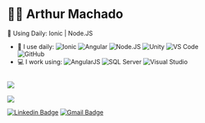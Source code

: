 <h1>🐱‍👤 Arthur Machado</h1>
<p>🚀 Using Daily: Ionic | Node.JS</p>  

- 🚀 I use daily:
  ![Ionic](https://img.shields.io/badge/-Ionic-white?style=flat&logo=Ionic)
  ![Angular](https://img.shields.io/badge/-Angular-darkred?style=flat&logo=Angular)
  ![Node.JS](https://img.shields.io/badge/-Node.JS-black?style=flat&logo=node.js)
  ![Unity](https://img.shields.io/badge/-Unity-black?logo=unity)
  ![VS Code](https://img.shields.io/badge/-VS%20Code-007ACC?style=flat&logo=visual-studio-code)
  ![GitHub](https://img.shields.io/badge/-GitHub-white?logo=github&logoColor=black)
- 💻 I work using:
  ![AngularJS](https://img.shields.io/badge/-AngularJS-B52E31?style=flat&logo=angularjs)
  ![SQL Server](https://img.shields.io/badge/-Microsoft%20SQL%20Server-white?style=flat&logoColor=red&logo=microsoft-sql-server)
  ![Visual Studio](https://img.shields.io/badge/-Visual%20Studio-333333?style=flat&logoColor=5d2b90&logo=visual-studio)

<br>
<img src="https://github-readme-stats.vercel.app/api?username=arthurrmp&count_private=true&show_icons=true&theme=dark">
<br>
<br>
<img src="https://github-readme-stats.vercel.app/api/top-langs/?username=arthurrmp&theme=dark"> 
<br>

[![Linkedin Badge](https://img.shields.io/badge/-arthurrpm-blue?style=flat-square&logo=Linkedin&logoColor=white&link=https://www.linkedin.com/in/arthurrpm/)](https://www.linkedin.com/in/arthurrpm/)
[![Gmail Badge](https://img.shields.io/badge/-arthurrenat@gmail.com-c14438?style=flat-square&logo=Gmail&logoColor=white&link=mailto:arthurrenat@gmail.com)](mailto:arthurrenat@gmail.com)
